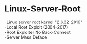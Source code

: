# Linux-Server-Root
-Linux server root kernel "2.6.32-2016"<br>
-Local Root Exploit (2004-2017)<br>
-Root Exploiter No Back-Connect<br>
-Server Mass Deface
